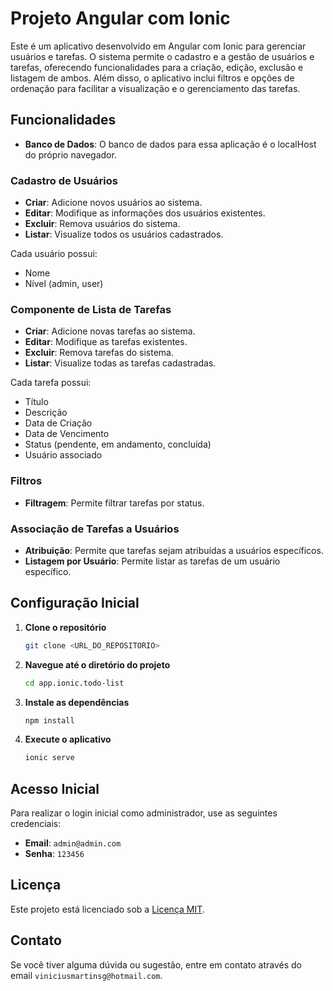 # Projeto Angular com Ionic

Este é um aplicativo desenvolvido em Angular com Ionic para gerenciar usuários e tarefas. O sistema permite o cadastro e a gestão de usuários e tarefas, oferecendo funcionalidades para a criação, edição, exclusão e listagem de ambos. Além disso, o aplicativo inclui filtros e opções de ordenação para facilitar a visualização e o gerenciamento das tarefas.

## Funcionalidades

- **Banco de Dados**: O banco de dados para essa aplicação é o localHost do próprio navegador.

### Cadastro de Usuários

- **Criar**: Adicione novos usuários ao sistema.
- **Editar**: Modifique as informações dos usuários existentes.
- **Excluir**: Remova usuários do sistema.
- **Listar**: Visualize todos os usuários cadastrados.

Cada usuário possui:
- Nome
- Nível (admin, user)

### Componente de Lista de Tarefas

- **Criar**: Adicione novas tarefas ao sistema.
- **Editar**: Modifique as tarefas existentes.
- **Excluir**: Remova tarefas do sistema.
- **Listar**: Visualize todas as tarefas cadastradas.

Cada tarefa possui:
- Título
- Descrição
- Data de Criação
- Data de Vencimento
- Status (pendente, em andamento, concluída)
- Usuário associado

### Filtros

- **Filtragem**: Permite filtrar tarefas por status.

### Associação de Tarefas a Usuários

- **Atribuição**: Permite que tarefas sejam atribuídas a usuários específicos.
- **Listagem por Usuário**: Permite listar as tarefas de um usuário específico.

## Configuração Inicial

1. **Clone o repositório**

    ```bash
    git clone <URL_DO_REPOSITORIO>
    ```

2. **Navegue até o diretório do projeto**

    ```bash
    cd app.ionic.todo-list
    ```

3. **Instale as dependências**

    ```bash
    npm install
    ```

4. **Execute o aplicativo**

    ```bash
    ionic serve
    ```

## Acesso Inicial

Para realizar o login inicial como administrador, use as seguintes credenciais:

- **Email**: `admin@admin.com`
- **Senha**: `123456`

## Licença

Este projeto está licenciado sob a [Licença MIT](LICENSE).

## Contato

Se você tiver alguma dúvida ou sugestão, entre em contato através do email `viniciusmartinsg@hotmail.com`.
